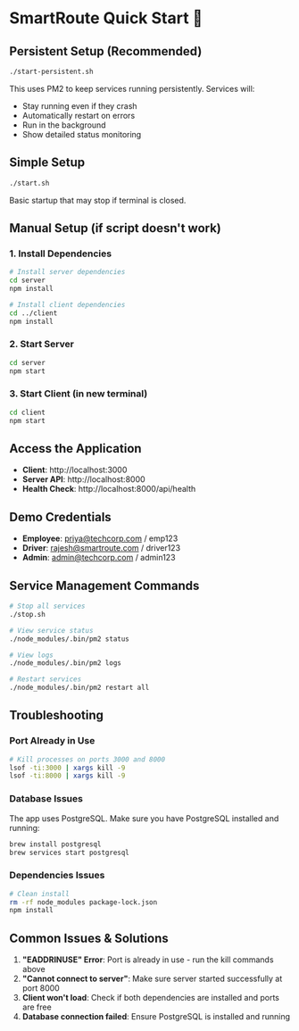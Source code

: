 # SmartRoute Quick Start 🚀

## Persistent Setup (Recommended)

```bash
./start-persistent.sh
```

This uses PM2 to keep services running persistently. Services will:
- Stay running even if they crash
- Automatically restart on errors
- Run in the background
- Show detailed status monitoring

## Simple Setup

```bash
./start.sh
```

Basic startup that may stop if terminal is closed.

## Manual Setup (if script doesn't work)

### 1. Install Dependencies
```bash
# Install server dependencies
cd server
npm install

# Install client dependencies  
cd ../client
npm install
```

### 2. Start Server
```bash
cd server
npm start
```

### 3. Start Client (in new terminal)
```bash
cd client
npm start
```

## Access the Application

- **Client**: http://localhost:3000
- **Server API**: http://localhost:8000
- **Health Check**: http://localhost:8000/api/health

## Demo Credentials

- **Employee**: priya@techcorp.com / emp123
- **Driver**: rajesh@smartroute.com / driver123  
- **Admin**: admin@techcorp.com / admin123

## Service Management Commands

```bash
# Stop all services
./stop.sh

# View service status
./node_modules/.bin/pm2 status

# View logs
./node_modules/.bin/pm2 logs

# Restart services
./node_modules/.bin/pm2 restart all
```

## Troubleshooting

### Port Already in Use
```bash
# Kill processes on ports 3000 and 8000
lsof -ti:3000 | xargs kill -9
lsof -ti:8000 | xargs kill -9
```

### Database Issues
The app uses PostgreSQL. Make sure you have PostgreSQL installed and running:
```bash
brew install postgresql
brew services start postgresql
```

### Dependencies Issues
```bash
# Clean install
rm -rf node_modules package-lock.json
npm install
```

## Common Issues & Solutions

1. **"EADDRINUSE" Error**: Port is already in use - run the kill commands above
2. **"Cannot connect to server"**: Make sure server started successfully at port 8000
3. **Client won't load**: Check if both dependencies are installed and ports are free
4. **Database connection failed**: Ensure PostgreSQL is installed and running